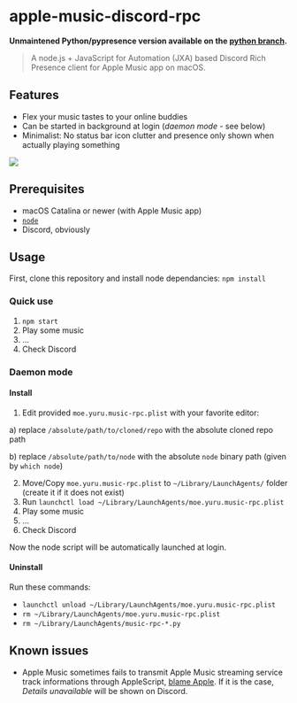# apple-music-discord-rpc

**Unmaintened Python/pypresence version available on the [python branch](https://github.com/NextFire/apple-music-discord-rpc/tree/python).**

> A node.js + JavaScript for Automation (JXA) based Discord Rich Presence client for Apple Music app on macOS.

## Features

- Flex your music tastes to your online buddies
- Can be started in background at login (_daemon mode_ - see below)
- Minimalist: No status bar icon clutter and presence only shown when actually playing something

![](https://cdn.discordapp.com/attachments/527570331863613440/790922602926833694/Capture_decran_2020-12-22_a_13.43.56.png)

## Prerequisites

- macOS Catalina or newer (with Apple Music app)
- [`node`](https://nodejs.dev)
- Discord, obviously

## Usage

First, clone this repository and install node dependancies: `npm install`

### Quick use

1. `npm start`
2. Play some music
3. ...
4. Check Discord

### Daemon mode

#### Install

1. Edit provided `moe.yuru.music-rpc.plist` with your favorite editor:

a) replace `/absolute/path/to/cloned/repo` with the absolute cloned repo path

b) replace `/absolute/path/to/node` with the absolute `node` binary path (given by `which node`)

2. Move/Copy `moe.yuru.music-rpc.plist` to `~/Library/LaunchAgents/` folder (create it if it does not exist)
3. Run `launchctl load ~/Library/LaunchAgents/moe.yuru.music-rpc.plist`
4. Play some music
5. ...
6. Check Discord

Now the node script will be automatically launched at login.

#### Uninstall

Run these commands:

- `launchctl unload ~/Library/LaunchAgents/moe.yuru.music-rpc.plist`
- `rm ~/Library/LaunchAgents/moe.yuru.music-rpc.plist`
- `rm ~/Library/LaunchAgents/music-rpc-*.py`

## Known issues

- Apple Music sometimes fails to transmit Apple Music streaming service track informations through AppleScript, [blame Apple](https://github.com/NextFire/apple-music-discord-rpc/issues/4). If it is the case, _Details unavailable_ will be shown on Discord.
